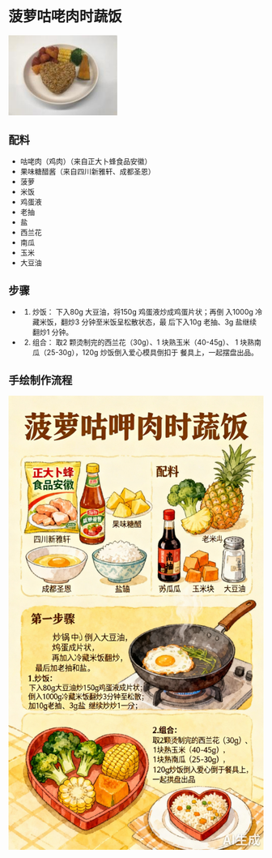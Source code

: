 # 菠萝咕咾肉时蔬饭

![菠萝咕咾肉时蔬饭](../images/菠萝咕咾肉时蔬饭.jpg)


## 配料

- 咕咾肉（鸡肉）（来自正大卜蜂食品安徽）
- 果味糖醋酱（来自四川新雅轩、成都圣恩）
- 菠萝
- 米饭
- 鸡蛋液
- 老抽
- 盐
- 西兰花
- 南瓜
- 玉米
- 大豆油

## 步骤

- 1. 炒饭：
     下入80g 大豆油，将150g 鸡蛋液炒成鸡蛋片状；再倒
     入1000g 冷藏米饭，翻炒3 分钟至米饭呈松散状态，最
     后下入10g 老抽、3g 盐继续翻炒1 分钟。
- 2. 组合：
     取2 颗烫制完的西兰花（30g）、1 块熟玉米（40-45g）、
     1 块熟南瓜（25-30g），120g 炒饭倒入爱心模具倒扣于
     餐具上，一起摆盘出品。


## 手绘制作流程

![手绘制作流程](../images/炒菜/菠萝咕咾肉时蔬饭.jpg)

